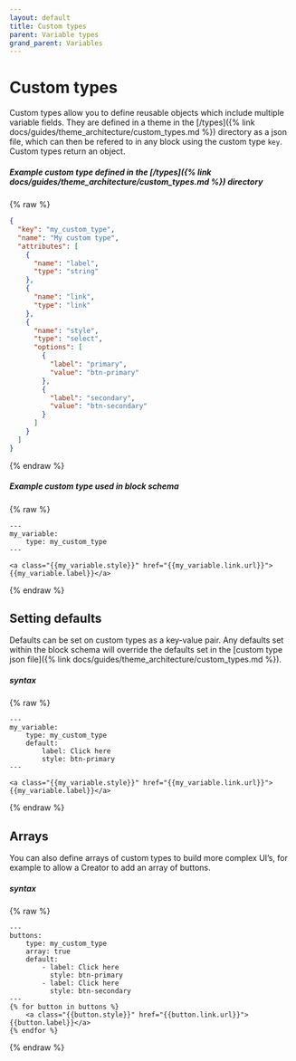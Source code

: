 ```yaml
---
layout: default
title: Custom types
parent: Variable types
grand_parent: Variables
---
```


# Custom types

Custom types allow you to define reusable objects which include multiple variable fields.
They are defined in a theme in the [/types]({% link docs/guides/theme_architecture/custom_types.md %}) directory as a json file, which can then be refered to in any block using the custom type `key`. Custom types return an object.

##### Example custom type defined in the [/types]({% link docs/guides/theme_architecture/custom_types.md %}) directory
{% raw %}
```json
{
  "key": "my_custom_type",
  "name": "My custom type",
  "attributes": [
    {
      "name": "label",
      "type": "string"
    },
	{
      "name": "link",
      "type": "link"
    },
    {
      "name": "style",
      "type": "select",
      "options": [
        {
          "label": "primary",
          "value": "btn-primary"
        },
        {
          "label": "secondary",
          "value": "btn-secondary"
        }
      ]
    }
  ]
}
```
{% endraw %}

##### Example custom type used in block schema
{% raw %}
```
---
my_variable:
    type: my_custom_type
---

<a class="{{my_variable.style}}" href="{{my_variable.link.url}}">{{my_variable.label}}</a>
```
{% endraw %}

## Setting defaults
Defaults can be set on custom types as a key-value pair. Any defaults set within the block schema will override the defaults set in the [custom type json file]({% link docs/guides/theme_architecture/custom_types.md %}).

##### syntax
{% raw %}
```
---
my_variable:
    type: my_custom_type
    default:
        label: Click here
        style: btn-primary
---

<a class="{{my_variable.style}}" href="{{my_variable.link.url}}">{{my_variable.label}}</a>
```
{% endraw %}

## Arrays
You can also define arrays of custom types to build more complex UI’s, for example to allow a Creator to add an array of buttons.

##### syntax
{% raw %}
```
---
buttons:
    type: my_custom_type
    array: true
    default:
        - label: Click here
          style: btn-primary
        - label: Click here
          style: btn-secondary
---
{% for button in buttons %}
    <a class="{{button.style}}" href="{{button.link.url}}">{{button.label}}</a>
{% endfor %}    
```
{% endraw %}